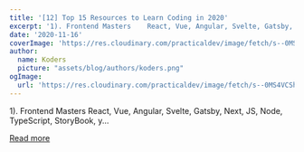 ```yaml
---
title: '[12] Top 15 Resources to Learn Coding in 2020'
excerpt: '1). Frontend Masters    React, Vue, Angular, Svelte, Gatsby, Next, JS, Node, TypeScript, StoryBook, y...'
date: '2020-11-16'
coverImage: 'https://res.cloudinary.com/practicaldev/image/fetch/s--0MS4VCSh--/c_imagga_scale,f_auto,fl_progressive,h_420,q_auto,w_1000/https://dev-to-uploads.s3.amazonaws.com/i/h7t4imki3wijjnendj12.png'
author:
  name: Koders
  picture: "assets/blog/authors/koders.png"
ogImage:
  url: 'https://res.cloudinary.com/practicaldev/image/fetch/s--0MS4VCSh--/c_imagga_scale,f_auto,fl_progressive,h_420,q_auto,w_1000/https://dev-to-uploads.s3.amazonaws.com/i/h7t4imki3wijjnendj12.png'
---
```


1). Frontend Masters    React, Vue, Angular, Svelte, Gatsby, Next, JS, Node, TypeScript, StoryBook, y...

[Read more](https://dev.to/villivald/12-top-15-resources-to-learn-coding-in-2020-21p6)
